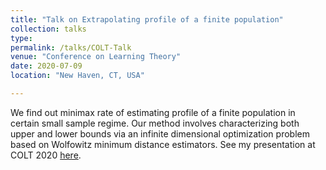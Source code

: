 ```yaml
---
title: "Talk on Extrapolating profile of a finite population"
collection: talks
type: 
permalink: /talks/COLT-Talk
venue: "Conference on Learning Theory"
date: 2020-07-09
location: "New Haven, CT, USA"

---
```


We find out minimax rate of estimating profile of a finite population in certain small sample regime. Our method involves characterizing both upper and lower bounds via an infinite dimensional optimization problem based on Wolfowitz minimum distance estimators. See my presentation at COLT 2020 [here](https://www.youtube.com/watch?v=RtNtFULGRnA&ab_channel=COLT).

